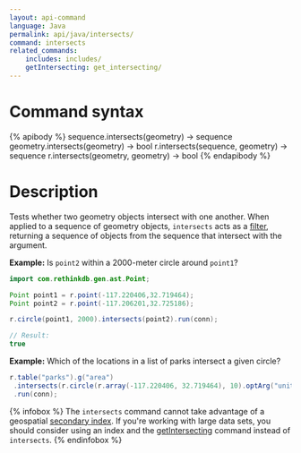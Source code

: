 ```yaml
---
layout: api-command
language: Java
permalink: api/java/intersects/
command: intersects
related_commands:
    includes: includes/
    getIntersecting: get_intersecting/
---
```

# Command syntax #

{% apibody %}
sequence.intersects(geometry) &rarr; sequence
geometry.intersects(geometry) &rarr; bool
r.intersects(sequence, geometry) &rarr; sequence
r.intersects(geometry, geometry) &rarr; bool
{% endapibody %}

# Description #

Tests whether two geometry objects intersect with one another. When applied to a sequence of geometry objects, `intersects` acts as a [filter](/api/java/filter), returning a sequence of objects from the sequence that intersect with the argument.

__Example:__ Is `point2` within a 2000-meter circle around `point1`?

```java
import com.rethinkdb.gen.ast.Point;

Point point1 = r.point(-117.220406,32.719464);
Point point2 = r.point(-117.206201,32.725186);

r.circle(point1, 2000).intersects(point2).run(conn);

// Result:
true
```

__Example:__ Which of the locations in a list of parks intersect a given circle?

```java
r.table("parks").g("area")
 .intersects(r.circle(r.array(-117.220406, 32.719464), 10).optArg("unit", "mi"))
 .run(conn);
```

{% infobox %}
The `intersects` command cannot take advantage of a geospatial [secondary index](/docs/secondary-indexes/java). If you're working with large data sets, you should consider using an index and the [getIntersecting](/api/java/get_intersecting) command instead of `intersects`.
{% endinfobox %}
